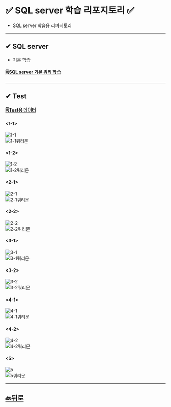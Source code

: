 # ✅ SQL server 학습 리포지토리 ✅
* SQL server 학습용 리파지토리
___ 

## ✔ SQL server 
* 기본 학습
#### [🗒SQL server 기본 쿼리 학습](https://github.com/JaehyeonHeo/StudySqlServer)

___
## ✔ Test 
#### [🗒Test용 데이터](https://github.com/JaehyeonHeo/StudySqlServer/tree/main/Test%EC%9A%A9%20%EB%8D%B0%EC%9D%B4%ED%84%B0%EB%B2%A0%EC%9D%B4%EC%8A%A4_bookRentalShop)

#### <1-1>  
![1-1](https://github.com/JaehyeonHeo/StudySqlServer/blob/main/Test_images/1-1.png?raw=true)  
![1-1쿼리문](https://github.com/JaehyeonHeo/StudySqlServer/blob/main/Test_images/1-1%EC%BF%BC%EB%A6%AC.png?raw=true)
#### <1-2>
![1-2](https://github.com/JaehyeonHeo/StudySqlServer/blob/main/Test_images/1-2.png?raw=true)  
![1-2쿼리문](https://github.com/JaehyeonHeo/StudySqlServer/blob/main/Test_images/1-2%EC%BF%BC%EB%A6%AC.png?raw=true)  

#### <2-1>  
![2-1](https://github.com/JaehyeonHeo/StudySqlServer/blob/main/Test_images/2-1.png?raw=true)  
![2-1쿼리문](https://github.com/JaehyeonHeo/StudySqlServer/blob/main/Test_images/2-1%EC%BF%BC%EB%A6%AC.png?raw=true)
#### <2-2>
![2-2](https://github.com/JaehyeonHeo/StudySqlServer/blob/main/Test_images/2-2.png?raw=true)  
![2-2쿼리문](https://github.com/JaehyeonHeo/StudySqlServer/blob/main/Test_images/2-2%EC%BF%BC%EB%A6%AC.png?raw=true)

#### <3-1>  
![3-1](https://github.com/JaehyeonHeo/StudySqlServer/blob/main/Test_images/3-1.png?raw=true)  
![3-1쿼리문](https://github.com/JaehyeonHeo/StudySqlServer/blob/main/Test_images/3-1%EC%BF%BC%EB%A6%AC.png?raw=true)
#### <3-2>
![3-2](https://github.com/JaehyeonHeo/StudySqlServer/blob/main/Test_images/3-2.png?raw=true)  
![3-2쿼리문](https://github.com/JaehyeonHeo/StudySqlServer/blob/main/Test_images/3-2%EC%BF%BC%EB%A6%AC.png?raw=true)

#### <4-1>  
![4-1](https://github.com/JaehyeonHeo/StudySqlServer/blob/main/Test_images/4-1.png?raw=true)  
![4-1쿼리문](https://github.com/JaehyeonHeo/StudySqlServer/blob/main/Test_images/4-1%EC%BF%BC%EB%A6%AC.png?raw=true)
#### <4-2>
![4-2](https://github.com/JaehyeonHeo/StudySqlServer/blob/main/Test_images/4-2.png?raw=true)  
![4-2쿼리문](https://raw.githubusercontent.com/JaehyeonHeo/StudySqlServer/f400e50aeab4c55f9ce96736ce8311c5ca6c2319/Test_images/4-2%EC%BF%BC%EB%A6%AC.png)

#### <5>  
![5](https://github.com/JaehyeonHeo/StudySqlServer/blob/main/Test_images/5.png?raw=true)  
![5쿼리문](https://github.com/JaehyeonHeo/StudySqlServer/blob/main/Test_images/5%EC%BF%BC%EB%A6%AC.png?raw=true)

________

## [🔙뒤로](https://github.com/JaehyeonHeo?tab=repositories)
